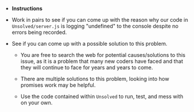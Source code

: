 * **Instructions**

* Work in pairs to see if you can come up with the reason why our code in `Unsolved/server.js` is logging "undefined" to the console despite no errors being recorded.

* See if you can come up with a possible solution to this problem.

  * You are free to search the web for potential causes/solutions to this issue, as it is a problem that many new coders have faced and that they will continue to face for years and years to come.

  * There are multiple solutions to this problem, looking into how promises work may be helpful.

  * Use the code contained within `Unsolved` to run, test, and mess with on your own.
  
